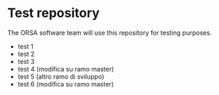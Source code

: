 # Test repository

The ORSA software team will use this repository for testing purposes.

* test 1
* test 2
* test 3
* test 4 (modifica su ramo master)
* test 5 (altro ramo di sviluppo)
* test 6 (modifica su ramo master)
